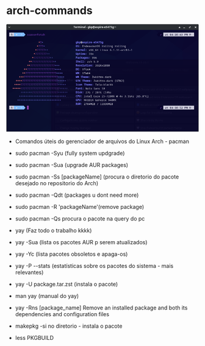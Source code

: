 # arch-commands


![alt image](https://github.com/gkpiccoli/arch-commands/blob/main/Screenshot_2023-02-12_16-31-13.png?raw=true)

- Comandos úteis do gerenciador de arquivos do Linux Arch - pacman

 -   sudo pacman -Syu (fully system updgrade)
 -   sudo pacman -Sua (upgrade AUR packages)
 -   sudo pacman -Ss [packageName] (procura o diretorio do pacote desejado no repositorio do Arch)
 -   sudo pacman -Qdt (packages u dont need more)
 -   sudo pacman -R 'packageName'(remove package)
 -   sudo pacman -Qs procura o pacote na query do pc

 -   yay       (Faz todo o trabalho kkkk) 
 -   yay -Sua (lista os pacotes AUR p serem atualizados)
 -   yay -Yc (lista pacotes obsoletos e apaga-os)
 -   yay -P --stats (estatísticas sobre os pacotes do sistema - mais relevantes)
 -   yay -U package.tar.zst (instala o pacote)
 -   man yay (manual do yay)
 

 -   yay -Rns [package_name] Remove an installed package and both its dependencies and configuration files


 -   makepkg -si  no diretorio - instala o pacote

  -  less PKGBUILD
